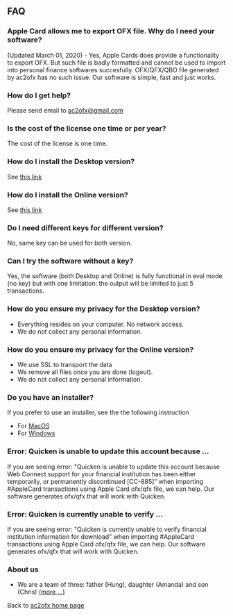 ## FAQ

### Apple Card allows me to export OFX file. Why do I need your software?
(Updated March 01, 2020) - Yes, Apple Cards does provide a functionality to export OFX. But such file is badly formatted and cannot be used to import into personal finance softwares succesfully. OFX/QFX/QBO file generated by ac2ofx  has no such issue. Our software is simple, fast and just works.

### How do I get help?
Please send email to <ac2ofx@gmail.com>

### Is the cost of the license one time or per year?
The cost of the license is one time.

### How do I install the Desktop version?
See [this link](README.md#prerequisite-for-desktop-version)

### How do I install the Online version?
See [this link](web.md#online-version)

### Do I need different keys for different version?
No, same key can be used for both version.

### Can I try the software without a key?
Yes, the software (both Desktop and Online) is fully functional in eval mode (no key) but with one limitation: the output will be limited to just 5 transactions.

### How do you ensure my privacy for the Desktop version?
* Everything resides on your computer. No network access.
* We do not collect any personal information.

### How do you ensure my privacy for the Online version?
* We use SSL to transport the data
* We remove all files once you are done (logout).
* We do not collect any personal information.

### Do you have an installer?
If you prefer to use an installer, see the the following instruction
* For [MacOS](macos-installer.md)
* For [Windows](win-installer.md)

### Error: Quicken is unable to update this account because ...
If you are seeing error: "Quicken is unable to update this account because Web Connect support for your financial institution has been either temporarily, or permanently discontinued [CC-885]” when importing #AppleCard transactions
using Apple Card ofx/qfx file, we can help. Our software generates ofx/qfx that will work with Quicken.

### Error: Quicken is currently unable to verify ...
If you are seeing error: "Quicken is currently unable to verify financial institution information for download" when importing #AppleCard transactions using Apple Card ofx/qfx file, we can help. Our software generates ofx/qfx that will work with Quicken.

### About us
* We are a team of three: father (Hung), daughter (Amanda) and son (Chris) [(more ...)](about.md)

Back to [ac2ofx home page](/ac2ofx/)
